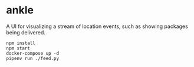 # ankle

A UI for visualizing a stream of location events, such as showing packages being delivered.

    npm install
    npm start
    docker-compose up -d
    pipenv run ./feed.py


